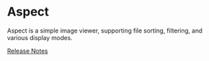 # Aspect

Aspect is a simple image viewer, supporting file sorting, filtering, and various display modes.

[Release Notes](release-notes.md)

